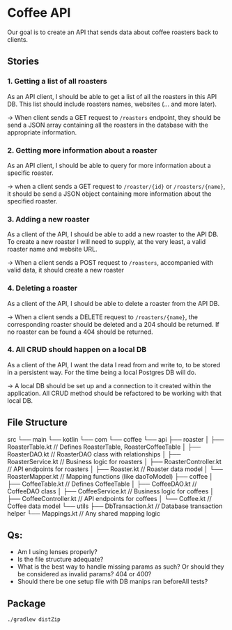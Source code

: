 # Coffee API

Our goal is to create an API that sends data about coffee roasters back to clients.

## Stories

### 1. Getting a list of all roasters

As an API client, I should be able to get a list of all the roasters in this API DB.
This list should include roasters names, websites (... and more later).

-> When client sends a GET request to `/roasters` endpoint, they should be send a JSON array containing all the roasters
in the database with the appropriate information.

### 2. Getting more information about a roaster

As an API client, I should be able to query for more information about a specific roaster.

-> when a client sends a GET request to `/roaster/{id}` or `/roasters/{name}`, it should be send a JSON object
containing more information about the specified roaster.

### 3. Adding a new roaster

As a client of the API, I should be able to add a new roaster to the API DB. To create a new roaster I will need to
supply, at the very least, a valid roaster name and website URL.

-> When a client sends a POST request to `/roasters`, accompanied with valid data, it should create a new roaster

### 4. Deleting a roaster

As a client of the API, I should be able to delete a roaster from the API DB.

-> When a client sends a DELETE request to `/roasters/{name}`, the corresponding roaster should be deleted and a 204
should be returned.
If no roaster can be found a 404 should be returned.

### 4. All CRUD should happen on a local DB

As a client of the API, I want the data I read from and write to, to be stored in a persistent way. For the time being a
local Postgres DB will do.

-> A local DB should be set up and a connection to it created within the application.
All CRUD method should be refactored to be working with that local DB.

## File Structure

src
└── main
└── kotlin
└── com
└── coffee
└── api
├── roaster
│ ├── RoasterTable.kt // Defines RoasterTable, RoasterCoffeeTable
│ ├── RoasterDAO.kt // RoasterDAO class with relationships
│ ├── RoasterService.kt // Business logic for roasters
│ ├── RoasterController.kt // API endpoints for roasters
│ ├── Roaster.kt // Roaster data model
│ └── RoasterMapper.kt // Mapping functions (like daoToModel)
├── coffee
│ ├── CoffeeTable.kt // Defines CoffeeTable
│ ├── CoffeeDAO.kt // CoffeeDAO class
│ ├── CoffeeService.kt // Business logic for coffees
│ ├── CoffeeController.kt // API endpoints for coffees
│ └── Coffee.kt // Coffee data model
└── utils
├── DbTransaction.kt // Database transaction helper
└── Mappings.kt // Any shared mapping logic

## Qs:

- Am I using lenses properly?
- Is the file structure adequate?
- What is the best way to handle missing params as such? Or should they be considered as invalid params? 404 or 400?
- Should there be one setup file with DB manips ran beforeAll tests?

## Package

```
./gradlew distZip
```
